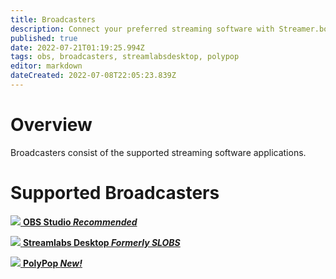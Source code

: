 ```yaml
---
title: Broadcasters
description: Connect your preferred streaming software with Streamer.bot
published: true
date: 2022-07-21T01:19:25.994Z
tags: obs, broadcasters, streamlabsdesktop, polypop
editor: markdown
dateCreated: 2022-07-08T22:05:23.839Z
---
```


# Overview

Broadcasters consist of the supported streaming software applications.

# Supported Broadcasters

<section class="btn-grid my-5">
  
  [<img src="https://streamer.bot/img/integrations/obs.svg"/> **OBS Studio *Recommended***](/en/Broadcasters/OBS)

  [<img src="https://streamer.bot/img/integrations/streamlabs.png"/> **Streamlabs Desktop *Formerly SLOBS***](/en/Broadcasters/StreamlabsDesktop)

  [<img src="https://streamer.bot/img/integrations/polypop.png"/> **PolyPop *New!***](/en/Broadcasters/PolyPop)
  
</section>
